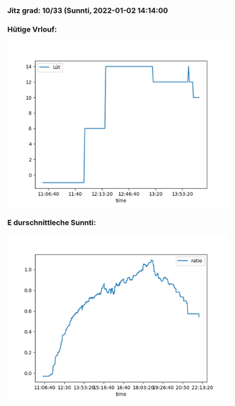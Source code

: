 ### Jitz grad: 10/33 (Sunnti, 2022-01-02 14:14:00

### Hütige Vrlouf:
![Graph](Today.png)

### E durschnittleche Sunnti:
![Graph](Sunnti.png)